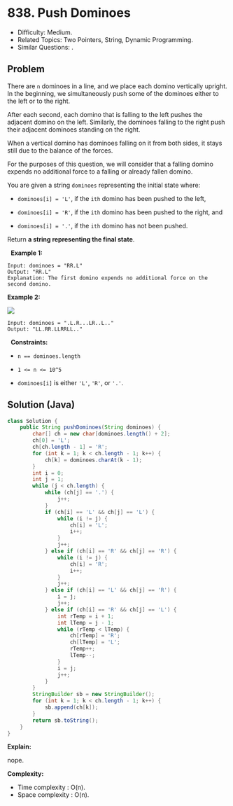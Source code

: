 # 838. Push Dominoes

- Difficulty: Medium.
- Related Topics: Two Pointers, String, Dynamic Programming.
- Similar Questions: .

## Problem

There are ```n``` dominoes in a line, and we place each domino vertically upright. In the beginning, we simultaneously push some of the dominoes either to the left or to the right.

After each second, each domino that is falling to the left pushes the adjacent domino on the left. Similarly, the dominoes falling to the right push their adjacent dominoes standing on the right.

When a vertical domino has dominoes falling on it from both sides, it stays still due to the balance of the forces.

For the purposes of this question, we will consider that a falling domino expends no additional force to a falling or already fallen domino.

You are given a string ```dominoes``` representing the initial state where:


	
- ```dominoes[i] = 'L'```, if the ```ith``` domino has been pushed to the left,
	
- ```dominoes[i] = 'R'```, if the ```ith``` domino has been pushed to the right, and
	
- ```dominoes[i] = '.'```, if the ```ith``` domino has not been pushed.


Return **a string representing the final state**.

 
**Example 1:**

```
Input: dominoes = "RR.L"
Output: "RR.L"
Explanation: The first domino expends no additional force on the second domino.
```

**Example 2:**

![](https://s3-lc-upload.s3.amazonaws.com/uploads/2018/05/18/domino.png)

```
Input: dominoes = ".L.R...LR..L.."
Output: "LL.RR.LLRRLL.."
```

 
**Constraints:**


	
- ```n == dominoes.length```
	
- ```1 <= n <= 10^5```
	
- ```dominoes[i]``` is either ```'L'```, ```'R'```, or ```'.'```.



## Solution (Java)

```java
class Solution {
    public String pushDominoes(String dominoes) {
        char[] ch = new char[dominoes.length() + 2];
        ch[0] = 'L';
        ch[ch.length - 1] = 'R';
        for (int k = 1; k < ch.length - 1; k++) {
            ch[k] = dominoes.charAt(k - 1);
        }
        int i = 0;
        int j = 1;
        while (j < ch.length) {
            while (ch[j] == '.') {
                j++;
            }
            if (ch[i] == 'L' && ch[j] == 'L') {
                while (i != j) {
                    ch[i] = 'L';
                    i++;
                }
                j++;
            } else if (ch[i] == 'R' && ch[j] == 'R') {
                while (i != j) {
                    ch[i] = 'R';
                    i++;
                }
                j++;
            } else if (ch[i] == 'L' && ch[j] == 'R') {
                i = j;
                j++;
            } else if (ch[i] == 'R' && ch[j] == 'L') {
                int rTemp = i + 1;
                int lTemp = j - 1;
                while (rTemp < lTemp) {
                    ch[rTemp] = 'R';
                    ch[lTemp] = 'L';
                    rTemp++;
                    lTemp--;
                }
                i = j;
                j++;
            }
        }
        StringBuilder sb = new StringBuilder();
        for (int k = 1; k < ch.length - 1; k++) {
            sb.append(ch[k]);
        }
        return sb.toString();
    }
}
```

**Explain:**

nope.

**Complexity:**

* Time complexity : O(n).
* Space complexity : O(n).
